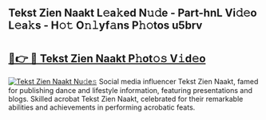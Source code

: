 ## Tekst Zien Naakt L𝚎a𝚔ed N𝚞𝚍e - Part-hnL Vi𝚍𝚎o L𝚎a𝚔s - H𝚘𝚝 O𝚗𝚕yf𝚊ns P𝚑𝚘tos u5brv

# <h2><a href="http://kfe75q.oniu.top/?m=Tekst+Zien+Naakt">🔗👉 🔴 Tekst Zien Naakt P𝚑ot𝚘𝚜 V𝚒d𝚎o</a></h2>

[![Tekst Zien Naakt Nu𝚍e𝚜](https://i.imgur.com/0qMVB7G.gif)](http://kfe75q.oniu.top/?m=Tekst+Zien+Naakt)
Social media influencer Tekst Zien Naakt, famed for publishing dance and lifestyle information, featuring presentations and blogs. Skilled acrobat Tekst Zien Naakt, celebrated for their remarkable abilities and achievements in performing acrobatic feats.  
